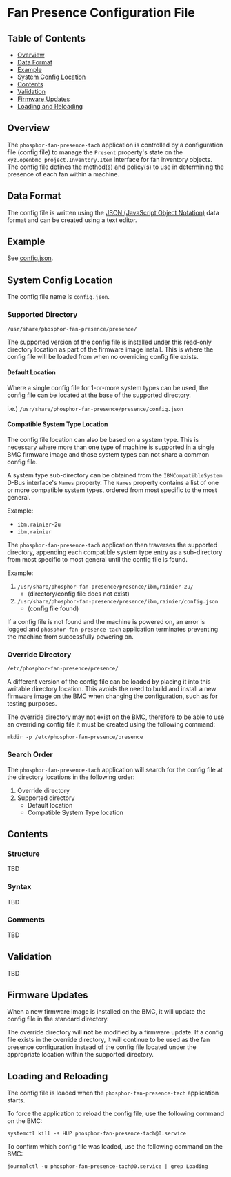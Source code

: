 # Fan Presence Configuration File

## Table of Contents
* [Overview](#overview)
* [Data Format](#data-format)
* [Example](#example)
* [System Config Location](#system-config-location)
* [Contents](#contents)
* [Validation](#validation)
* [Firmware Updates](#firmware-updates)
* [Loading and Reloading](#loading-and-reloading)


## Overview

The `phosphor-fan-presence-tach` application is controlled by a configuration
file (config file) to manage the `Present` property's state on the
`xyz.openbmc_project.Inventory.Item` interface for fan inventory objects.
The config file defines the method(s) and policy(s) to use in determining the
presence of each fan within a machine.


## Data Format

The config file is written using the [JSON (JavaScript Object
Notation)](https://www.json.org/) data format and can be created using a text
editor.


## Example

See [config.json](../../presence/example/config.json).


## System Config Location

The config file name is `config.json`.

### Supported Directory

`/usr/share/phosphor-fan-presence/presence/`

The supported version of the config file is installed under this read-only
directory location as part of the firmware image install. This is where the
config file will be loaded from when no overriding config file exists.

#### Default Location

Where a single config file for 1-or-more system types can be used,
the config file can be located at the base of the supported directory.

i.e.) `/usr/share/phosphor-fan-presence/presence/config.json`

#### Compatible System Type Location

The config file location can also be based on a system type. This is necessary
where more than one type of machine is supported in a single BMC firmware image
and those system types can not share a common config file.

A system type sub-directory can be obtained from the `IBMCompatibleSystem`
D-Bus interface's `Names` property. The `Names` property contains a list of one
or more compatible system types, ordered from most specific to the most general.

Example:
* `ibm,rainier-2u`
* `ibm,rainier`

The `phosphor-fan-presence-tach` application then traverses the supported
directory, appending each compatible system type entry as a sub-directory from
most specific to most general until the config file is found.

Example:
1. `/usr/share/phosphor-fan-presence/presence/ibm,rainier-2u/`
   * (directory/config file does not exist)
2. `/usr/share/phosphor-fan-presence/presence/ibm,rainier/config.json`
   * (config file found)

If a config file is not found and the machine is powered on, an error is logged
and `phosphor-fan-presence-tach` application terminates preventing the machine
from successfully powering on.

### Override Directory

`/etc/phosphor-fan-presence/presence/`

A different version of the config file can be loaded by placing it into this
writable directory location. This avoids the need to build and install a new
firmware image on the BMC when changing the configuration, such as for testing
purposes.

The override directory may not exist on the BMC, therefore to be able to use
an overriding config file it must be created using the following command:

`mkdir -p /etc/phosphor-fan-presence/presence`

### Search Order

The `phosphor-fan-presence-tach` application will search for the config file at
the directory locations in the following order:
1. Override directory
2. Supported directory
   * Default location
   * Compatible System Type location


## Contents

### Structure

TBD

### Syntax

TBD

### Comments

TBD


## Validation

TBD


## Firmware Updates

When a new firmware image is installed on the BMC, it will update the config
file in the standard directory.

The override directory will **not** be modified by a firmware update. If a
config file exists in the override directory, it will continue to be used as
the fan presence configuration instead of the config file located under the
appropriate location within the supported directory.


## Loading and Reloading

The config file is loaded when the `phosphor-fan-presence-tach` application
starts.

To force the application to reload the config file, use the following command
on the BMC:

`systemctl kill -s HUP phosphor-fan-presence-tach@0.service`

To confirm which config file was loaded, use the following command on the BMC:

`journalctl -u phosphor-fan-presence-tach@0.service | grep Loading`
